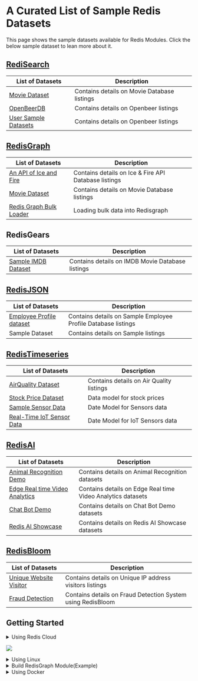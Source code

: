 # A Curated List of Sample Redis Datasets

This page shows the sample datasets available for Redis Modules. Click the below sample dataset to lean more about it.



## [RediSearch](https://github.com/redis-developer/redis-datasets/blob/master/redisearch/README.md)


| List of Datasets | Description |
| --- | --- |
| [Movie Dataset](https://github.com/Redis-Developer/redis-datasets/tree/movie-dataset/movie-database) | Contains details on Movie Database listings |
| [OpenBeerDB](https://github.com/Redis-Developer/redis-datasets/tree/master/redisearch/openbeerdb) | Contains details on Openbeer listings |
| [User Sample Datasets](https://github.com/redis-developer/redis-datasets/blob/master/user-database/README.md) | Contains details on Openbeer listings |


## [RedisGraph](https://github.com/redis-developer/redis-datasets/blob/master/redisgraph/README.md)

| List of Datasets | Description |
| --- | --- |
| [An API of Ice and Fire](https://github.com/Redis-Developer/redis-datasets/blob/master/redisgraph/datasets/iceandfire/README.md) | Contains details on Ice & Fire API Database listings |
| [Movie Dataset](https://github.com/Redis-Developer/redis-datasets/tree/movie-dataset/movie-database) | Contains details on Movie Database listings |
| [Redis Graph Bulk Loader](https://github.com/Redis-Developer/redis-datasets/tree/master/redisgraph/redisgraph-bulk-loader) | Loading bulk data into Redisgraph |

## RedisGears

| List of Datasets | Description |
| --- | --- |
| [Sample IMDB Dataset](https://github.com/Redis-Developer/redis-datasets/blob/master/redisgears/README.md) | Contains details on IMDB Movie Database listings |



## [RedisJSON](https://github.com/redis-developer/redis-datasets/blob/master/redisjson/README.md)

| List of Datasets | Description |
| --- | --- |
| [Employee Profile dataset](https://github.com/redis-developer/redis-datasets/blob/master/redisjson/README.md) | Contains details on Sample Employee Profile Database listings |
| Sample Dataset | Contains details on Sample listings |



## [RedisTimeseries](https://github.com/redis-developer/redis-datasets/blob/master/redistimeseries/README.md)

| List of Datasets | Description |
| --- | --- |
| [AirQuality Dataset](https://github.com/Redis-Developer/redis-datasets/tree/master/redistimeseries/AirQualityUCI) | Contains details on Air Quality listings |
| [Stock Price Dataset](https://github.com/redis-developer/redis-datasets/blob/master/redistimeseries/StockPrice/README.md) | Data model for stock prices |
| [Sample Sensor Data](https://github.com/redis-developer/redis-datasets/tree/master/redistimeseries/sample/sensor_data/README.md) | Date Model for Sensors data |
| [Real-Time IoT Sensor Data](https://github.com/redis-developer/redis-datasets/blob/master/redistimeseries/realtime-sensor-jetson/README.md) | Date Model for IoT Sensors data |


## [RedisAI](https://github.com/redis-developer/redis-datasets/blob/master/redisai/README.md)


| List of Datasets | Description |
| --- | --- |
| [Animal Recognition Demo](https://github.com/RedisGears/AnimalRecognitionDemo) | Contains details on Animal Recognition datasets |
| [Edge Real time Video Analytics](https://github.com/RedisGears/EdgeRealtimeVideoAnalytics)| Contains details on Edge Real time Video Analytics datasets |
| [Chat Bot Demo](https://github.com/RedisAI/ChatBotDemo) | Contains details on Chat Bot Demo datasets |
[ Redis AI Showcase](https://github.com/RedisAI/redisai-examples) | Contains details on Redis AI Showcase datasets|

## [RedisBloom](https://github.com/redis-developer/redis-datasets/blob/master/redisbloom/README.md)

| List of Datasets | Description |
| --- | --- |
| [Unique Website Visitor](https://github.com/redis-developer/redis-datasets/blob/master/redisbloom/README.md) | Contains details on Unique IP address visitors listings |
| [Fraud Detection](https://github.com/redis-developer/redis-datasets/blob/master/use-cases/fraud-detection/README.md) | Contains details on Fraud Detection System using RedisBloom |



## Getting Started

<details><summary>
Using Redis Cloud
  </summary>

<br>
Sign up for a free account https://redislabs.com/redis-enterprise-cloud/ and get 30MB free tier at $0. Use the button below to register yourself and get started in no seconds. 


</details>

[![](https://github.com/Redis-Developer/redis-datasets/blob/master/images/recloud.png)](https://app.redislabs.com/#/add-subscription)

<details><summary>
Using Linux
</summary>
  
Following are the pre-requisites for using Redis Modules



#### Installing Redis
Reference and more detailed steps: [here](https://redis.io/download#installation)

```bash
$ wget http://download.redis.io/redis-stable.tar.gz

$ tar xvzf redis-stable.tar.gz

$ cd redis-stable

$ make

$ make test

$ sudo make install
```
</details>


<details><summary>
Build RedisGraph Module(Example)
</summary>

  
Reference and more detailed steps: [here](https://oss.redislabs.com/redisgraph/)

```bash
# Ubuntu/Linux

$ sudo apt-get install build-essential cmake m4 automake peg libtool autoconf

# Mac

$ brew install cmake m4 automake peg libtool autoconf

$ git clone --recurse-submodules -j8 [https://github.com/RedisGraph/RedisGraph.git](https://github.com/RedisGraph/RedisGraph.git)

$ cd RedisGraph

$ make
```
</details>

<details><summary>
Using Docker
</summary>
  
```
docker run -p 6379:6379 redislabs/redismod
```

```
redis-cli -h localhost
```

```
# Modules
module:name=ft,ver=10613,api=1,filters=0,usedby=[],using=[],options=[]
module:name=rg,ver=10001,api=1,filters=0,usedby=[],using=[ai],options=[]
module:name=bf,ver=20204,api=1,filters=0,usedby=[],using=[],options=[]
module:name=ReJSON,ver=10004,api=1,filters=0,usedby=[],using=[],options=[]
module:name=ai,ver=10001,api=1,filters=0,usedby=[rg],using=[],options=[]
module:name=graph,ver=20019,api=1,filters=0,usedby=[],using=[],options=[]
module:name=timeseries,ver=10207,api=1,filters=0,usedby=[],using=[],options=[]

# Cluster
cluster_enabled:0

# Keyspace
db0:keys=1,expires=0,avg_ttl=0
localhost:6379> info
```
  
</details>



